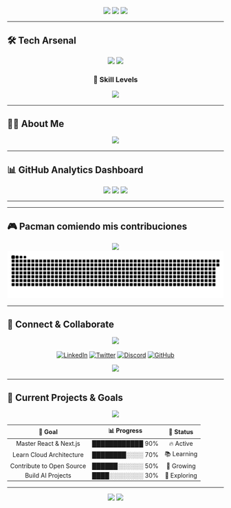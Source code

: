 <div align="center">

<img src="https://capsule-render.vercel.app/api?type=waving&color=gradient&height=200&section=header&text=SkuuIll&fontSize=80&fontAlignY=35&animation=twinkling&fontColor=ffffff" />

<img src="https://readme-typing-svg.herokuapp.com?font=Fira+Code&size=30&duration=3000&pause=1000&color=F75C7E&center=true&vCenter=true&width=600&lines=🚀+Developer;🧑‍💻+Code+Entehusiast;🎮+Tech+Explorer;🧉+Mate+Addict" />

<img src="https://capsule-render.vercel.app/api?type=rect&color=gradient&height=40&section=footer" />

</div>

---

## 🛠️ **Tech Arsenal**

<div align="center">

<img src="https://readme-typing-svg.herokuapp.com?font=Courier+New&size=20&duration=1000&pause=500&color=00FF00&center=true&vCenter=true&width=600&lines=Loading+tech+stack...;Initializing+developer+mode...;Ready+to+code!" />

<img src="https://skillicons.dev/icons?i=js,html,css,react,nodejs,python,java,docker,git,vscode,mysql,mongodb,aws,linux,figma&perline=8&theme=dark" />

### 🎯 **Skill Levels**

<img src="https://github-readme-stats.vercel.app/api/top-langs/?username=SkuuIll&layout=compact&theme=radical&hide_border=true&langs_count=8" />

</div>

---

## 👨‍💻 **About Me**

<div align="center">

<img src="https://readme-typing-svg.herokuapp.com?font=Fira+Code&size=22&duration=2000&pause=1000&color=36BCF7&center=true&vCenter=true&width=600&lines=🔍+Exploring+AI%2FML+%26+Cloud+Architectures;🚀+Building+Scalable+Microservices;📚+Learning+Advanced+DevOps+Patterns;💡+Always+curious%2C+always+coding" />

</div>

---

## 📊 **GitHub Analytics Dashboard**

<div align="center">

<img src="https://github-readme-stats.vercel.app/api?username=SkuuIll&show_icons=true&theme=radical&hide_border=true&include_all_commits=true&count_private=true" height="180" />
<img src="https://github-readme-stats.vercel.app/api/top-langs/?username=SkuuIll&layout=compact&theme=radical&hide_border=true" height="180" />

<img src="https://streak-stats.demolab.com?user=SkuuIll&theme=radical&hide_border=true&border_radius=10" height="180" />

</div>

---

---

## 🎮 **Pacman comiendo mis contribuciones**

<div align="center">

<img src="https://readme-typing-svg.herokuapp.com?font=Courier+New&size=16&duration=1000&pause=500&color=FFFF00&center=true&vCenter=true&width=600&lines=🎮+GAME+START;Loading+contribution+maze...;Pacman+is+hungry+for+commits!;Waka+waka+waka..." />

<picture>
  <source media="(prefers-color-scheme: dark)" srcset="https://raw.githubusercontent.com/SkuuIll/SkuuIll/output/pacman-dark.svg">
  <source media="(prefers-color-scheme: light)" srcset="https://raw.githubusercontent.com/SkuuIll/SkuuIll/output/pacman.svg">
  <img alt="Pacman eating my contributions" src="https://raw.githubusercontent.com/SkuuIll/SkuuIll/output/pacman.svg">
</picture>

</div>

---

## 🌈 **Connect & Collaborate**

<div align="center">

<img src="https://readme-typing-svg.herokuapp.com?font=Fira+Code&size=25&duration=3000&pause=1000&color=FF6B6B&center=true&vCenter=true&width=600&lines=Let's+build+something+amazing!;Open+to+collaborations;Always+learning%2C+always+growing" />

[![LinkedIn](https://img.shields.io/badge/LinkedIn-0077B5?style=for-the-badge&logo=linkedin&logoColor=white&labelColor=0077B5)](https://linkedin.com/in/skuuill)
[![Twitter](https://img.shields.io/badge/Twitter-1DA1F2?style=for-the-badge&logo=twitter&logoColor=white&labelColor=1DA1F2)](https://twitter.com/skuuill)
[![Discord](https://img.shields.io/badge/Discord-7289DA?style=for-the-badge&logo=discord&logoColor=white&labelColor=7289DA)](https://discord.gg/skuuill)
[![GitHub](https://img.shields.io/badge/GitHub-100000?style=for-the-badge&logo=github&logoColor=white&labelColor=100000)](https://github.com/SkuuIll)

<img src="https://komarev.com/ghpvc/?username=SkuuIll&label=Profile+Views&color=brightgreen&style=for-the-badge" />

</div>

---

## 🎯 **Current Projects & Goals**

<div align="center">

<img src="https://readme-typing-svg.herokuapp.com?font=Fira+Code&size=18&duration=2000&pause=1000&color=4CAF50&center=true&vCenter=true&width=600&lines=🚀+Building+web+applications;🤖+Exploring+AI+and+ML;☁️+Learning+cloud+tech;🔧+Open+source+contributor" />

| 🎯 Goal | 📊 Progress | 🏅 Status |
|:---:|:---:|:---:|
| Master React & Next.js | ████████████ 90% | 🔥 Active |
| Learn Cloud Architecture | ████████░░░░ 70% | 📚 Learning |
| Contribute to Open Source | ██████░░░░░░ 50% | 🚀 Growing |
| Build AI Projects | ████░░░░░░░░ 30% | 🤖 Exploring |

</div>

---

<div align="center">

<img src="https://capsule-render.vercel.app/api?type=waving&color=gradient&height=150&section=footer&text=Thanks+for+visiting!&fontSize=50&fontAlignY=65&animation=fadeIn&fontColor=ffffff" />

<img src="https://readme-typing-svg.herokuapp.com?font=Fira+Code&size=20&duration=2000&pause=1000&color=FFD700&center=true&vCenter=true&width=600&lines=⭐+Star+if+you+like+my+work!;🚀+Let's+code+the+future+together;💻+Happy+coding!" />

</div>
